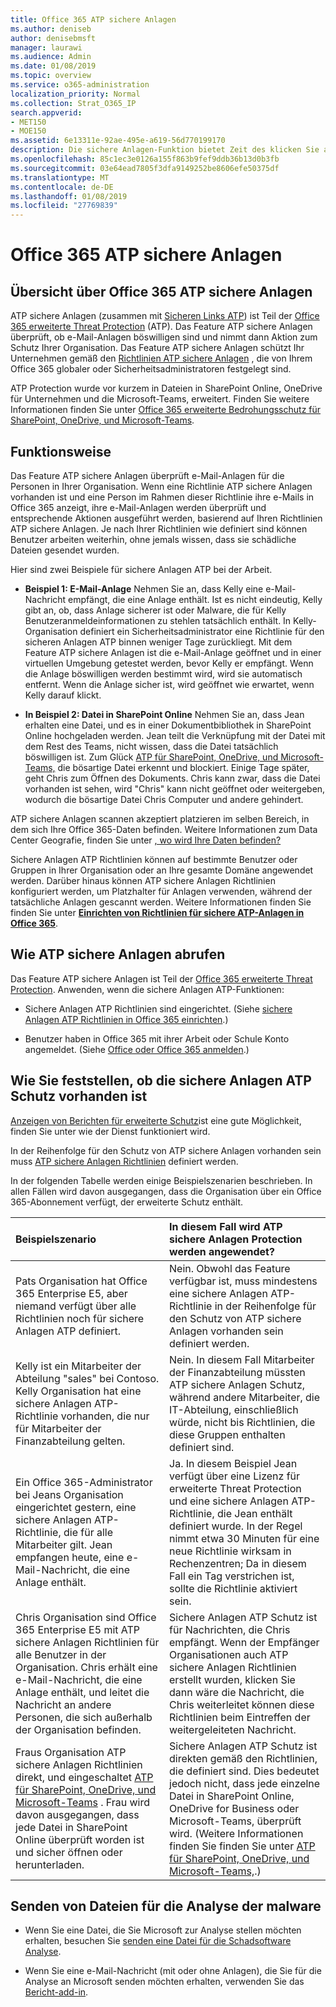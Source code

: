```yaml
---
title: Office 365 ATP sichere Anlagen
ms.author: deniseb
author: denisebmsft
manager: laurawi
ms.audience: Admin
ms.date: 01/08/2019
ms.topic: overview
ms.service: o365-administration
localization_priority: Normal
ms.collection: Strat_O365_IP
search.appverid:
- MET150
- MOE150
ms.assetid: 6e13311e-92ae-495e-a619-56d770199170
description: Die sichere Anlagen-Funktion bietet Zeit des klicken Sie auf Überprüfung von e-Mail-Anlagen. Verwenden sichere Anlagen in Ihrer Organisation vor böswilligen Dateien schützen senden oder Empfangen von e-Mail.
ms.openlocfilehash: 85c1ec3e0126a155f863b9fef9ddb36b13d0b3fb
ms.sourcegitcommit: 03e64ead7805f3dfa9149252be8606efe50375df
ms.translationtype: MT
ms.contentlocale: de-DE
ms.lasthandoff: 01/08/2019
ms.locfileid: "27769839"
---
```

# <a name="office-365-atp-safe-attachments"></a>Office 365 ATP sichere Anlagen

## <a name="overview-of-office-365-atp-safe-attachments"></a>Übersicht über Office 365 ATP sichere Anlagen

ATP sichere Anlagen (zusammen mit [Sicheren Links ATP](atp-safe-links.md)) ist Teil der [Office 365 erweiterte Threat Protection](office-365-atp.md) (ATP). Das Feature ATP sichere Anlagen überprüft, ob e-Mail-Anlagen böswilligen sind und nimmt dann Aktion zum Schutz Ihrer Organisation. Das Feature ATP sichere Anlagen schützt Ihr Unternehmen gemäß den [Richtlinien ATP sichere Anlagen](set-up-atp-safe-attachments-policies.md) , die von Ihrem Office 365 globaler oder Sicherheitsadministratoren festgelegt sind. 
  
ATP Protection wurde vor kurzem in Dateien in SharePoint Online, OneDrive für Unternehmen und die Microsoft-Teams, erweitert. Finden Sie weitere Informationen finden Sie unter [Office 365 erweiterte Bedrohungsschutz für SharePoint, OneDrive, und Microsoft-Teams](atp-for-spo-odb-and-teams.md).
       
## <a name="how-it-works"></a>Funktionsweise

Das Feature ATP sichere Anlagen überprüft e-Mail-Anlagen für die Personen in Ihrer Organisation. Wenn eine Richtlinie ATP sichere Anlagen vorhanden ist und eine Person im Rahmen dieser Richtlinie ihre e-Mails in Office 365 anzeigt, ihre e-Mail-Anlagen werden überprüft und entsprechende Aktionen ausgeführt werden, basierend auf Ihren Richtlinien ATP sichere Anlagen. Je nach Ihrer Richtlinien wie definiert sind können Benutzer arbeiten weiterhin, ohne jemals wissen, dass sie schädliche Dateien gesendet wurden.
  
Hier sind zwei Beispiele für sichere Anlagen ATP bei der Arbeit.
  
- **Beispiel 1: E-Mail-Anlage** Nehmen Sie an, dass Kelly eine e-Mail-Nachricht empfängt, die eine Anlage enthält. Ist es nicht eindeutig, Kelly gibt an, ob, dass Anlage sicherer ist oder Malware, die für Kelly Benutzeranmeldeinformationen zu stehlen tatsächlich enthält. In Kelly-Organisation definiert ein Sicherheitsadministrator eine Richtlinie für den sicheren Anlagen ATP binnen weniger Tage zurückliegt. Mit dem Feature ATP sichere Anlagen ist die e-Mail-Anlage geöffnet und in einer virtuellen Umgebung getestet werden, bevor Kelly er empfängt. Wenn die Anlage böswilligen werden bestimmt wird, wird sie automatisch entfernt. Wenn die Anlage sicher ist, wird geöffnet wie erwartet, wenn Kelly darauf klickt. 
    
- **In Beispiel 2: Datei in SharePoint Online** Nehmen Sie an, dass Jean erhalten eine Datei, und es in einer Dokumentbibliothek in SharePoint Online hochgeladen werden. Jean teilt die Verknüpfung mit der Datei mit dem Rest des Teams, nicht wissen, dass die Datei tatsächlich böswilligen ist. Zum Glück [ATP für SharePoint, OneDrive, und Microsoft-Teams,](atp-for-spo-odb-and-teams.md) die bösartige Datei erkennt und blockiert. Einige Tage später, geht Chris zum Öffnen des Dokuments. Chris kann zwar, dass die Datei vorhanden ist sehen, wird "Chris" kann nicht geöffnet oder weitergeben, wodurch die bösartige Datei Chris Computer und andere gehindert. 
    
ATP sichere Anlagen scannen akzeptiert platzieren im selben Bereich, in dem sich Ihre Office 365-Daten befinden. Weitere Informationen zum Data Center Geografie, finden Sie unter [, wo wird Ihre Daten befinden?](https://products.office.com/where-is-your-data-located?geo=All) 

Sichere Anlagen ATP Richtlinien können auf bestimmte Benutzer oder Gruppen in Ihrer Organisation oder an Ihre gesamte Domäne angewendet werden. Darüber hinaus können ATP sichere Anlagen Richtlinien konfiguriert werden, um Platzhalter für Anlagen verwenden, während der tatsächliche Anlagen gescannt werden. Weitere Informationen finden Sie finden Sie unter **[Einrichten von Richtlinien für sichere ATP-Anlagen in Office 365](set-up-atp-safe-attachments-policies.md)**. 
  
## <a name="how-to-get-atp-safe-attachments"></a>Wie ATP sichere Anlagen abrufen

Das Feature ATP sichere Anlagen ist Teil der [Office 365 erweiterte Threat Protection](office-365-atp.md). Anwenden, wenn die sichere Anlagen ATP-Funktionen:
  
- Sichere Anlagen ATP Richtlinien sind eingerichtet. (Siehe [sichere Anlagen ATP Richtlinien in Office 365 einrichten](set-up-atp-safe-attachments-policies.md).)
    
- Benutzer haben in Office 365 mit ihrer Arbeit oder Schule Konto angemeldet. (Siehe [Office oder Office 365 anmelden](https://support.office.com/article/b9582171-fd1f-4284-9846-bdd72bb28426).)
    
## <a name="how-to-know-if-atp-safe-attachments-protection-is-in-place"></a>Wie Sie feststellen, ob die sichere Anlagen ATP Schutz vorhanden ist

[Anzeigen von Berichten für erweiterte Schutz](view-reports-for-atp.md)ist eine gute Möglichkeit, finden Sie unter wie der Dienst funktioniert wird.


In der Reihenfolge für den Schutz von ATP sichere Anlagen vorhanden sein muss [ATP sichere Anlagen Richtlinien](set-up-atp-safe-attachments-policies.md) definiert werden.   
  
In der folgenden Tabelle werden einige Beispielszenarien beschrieben. In allen Fällen wird davon ausgegangen, dass die Organisation über ein Office 365-Abonnement verfügt, der erweiterte Schutz enthält.
  
|**Beispielszenario**|**In diesem Fall wird ATP sichere Anlagen Protection werden angewendet?**|
|:-----|:-----|
|Pats Organisation hat Office 365 Enterprise E5, aber niemand verfügt über alle Richtlinien noch für sichere Anlagen ATP definiert.  <br/> |Nein. Obwohl das Feature verfügbar ist, muss mindestens eine sichere Anlagen ATP-Richtlinie in der Reihenfolge für den Schutz von ATP sichere Anlagen vorhanden sein definiert werden.  <br/> |
|Kelly ist ein Mitarbeiter der Abteilung "sales" bei Contoso. Kelly Organisation hat eine sichere Anlagen ATP-Richtlinie vorhanden, die nur für Mitarbeiter der Finanzabteilung gelten.  <br/> |Nein. In diesem Fall Mitarbeiter der Finanzabteilung müssten ATP sichere Anlagen Schutz, während andere Mitarbeiter, die IT-Abteilung, einschließlich würde, nicht bis Richtlinien, die diese Gruppen enthalten definiert sind.  <br/> |
|Ein Office 365-Administrator bei Jeans Organisation eingerichtet gestern, eine sichere Anlagen ATP-Richtlinie, die für alle Mitarbeiter gilt. Jean empfangen heute, eine e-Mail-Nachricht, die eine Anlage enthält.  <br/> |Ja. In diesem Beispiel Jean verfügt über eine Lizenz für erweiterte Threat Protection und eine sichere Anlagen ATP-Richtlinie, die Jean enthält definiert wurde. In der Regel nimmt etwa 30 Minuten für eine neue Richtlinie wirksam in Rechenzentren; Da in diesem Fall ein Tag verstrichen ist, sollte die Richtlinie aktiviert sein.  <br/> |
|Chris Organisation sind Office 365 Enterprise E5 mit ATP sichere Anlagen Richtlinien für alle Benutzer in der Organisation. Chris erhält eine e-Mail-Nachricht, die eine Anlage enthält, und leitet die Nachricht an andere Personen, die sich außerhalb der Organisation befinden.  <br/> |Sichere Anlagen ATP Schutz ist für Nachrichten, die Chris empfängt. Wenn der Empfänger Organisationen auch ATP sichere Anlagen Richtlinien erstellt wurden, klicken Sie dann wäre die Nachricht, die Chris weiterleitet können diese Richtlinien beim Eintreffen der weitergeleiteten Nachricht.  <br/> |
|Fraus Organisation ATP sichere Anlagen Richtlinien direkt, und eingeschaltet [ATP für SharePoint, OneDrive, und Microsoft-Teams](atp-for-spo-odb-and-teams.md) . Frau wird davon ausgegangen, dass jede Datei in SharePoint Online überprüft worden ist und sicher öffnen oder herunterladen.<br/> |Sichere Anlagen ATP Schutz ist direkten gemäß den Richtlinien, die definiert sind. Dies bedeutet jedoch nicht, dass jede einzelne Datei in SharePoint Online, OneDrive for Business oder Microsoft-Teams, überprüft wird. (Weitere Informationen finden Sie finden Sie unter [ATP für SharePoint, OneDrive, und Microsoft-Teams,](atp-for-spo-odb-and-teams.md).)<br/> |
   
## <a name="submitting-files-for-malware-analysis"></a>Senden von Dateien für die Analyse der malware

- Wenn Sie eine Datei, die Sie Microsoft zur Analyse stellen möchten erhalten, besuchen Sie [senden eine Datei für die Schadsoftware Analyse](https://aka.ms/wdsi/submit).

- Wenn Sie eine e-Mail-Nachricht (mit oder ohne Anlagen), die Sie für die Analyse an Microsoft senden möchten erhalten, verwenden Sie das [Bericht-add-in](enable-the-report-message-add-in.md).
  
